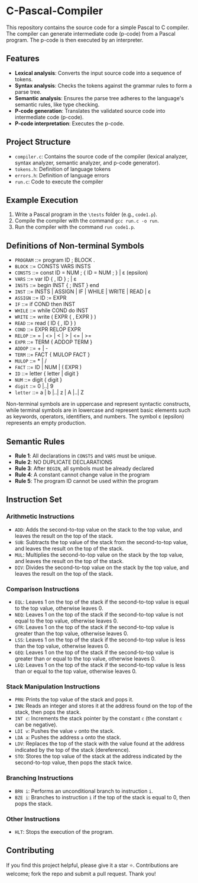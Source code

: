# C-Pascal-Compiler
This repository contains the source code for a simple Pascal to C compiler. The compiler can generate intermediate code (p-code) from a Pascal program. The p-code is then executed by an interpreter.

## Features

* **Lexical analysis**: Converts the input source code into a sequence of tokens.
* **Syntax analysis**: Checks the tokens against the grammar rules to form a parse tree.
* **Semantic analysis**: Ensures the parse tree adheres to the language's semantic rules, like type checking.
* **P-code generation**: Translates the validated source code into intermediate code (p-code).
* **P-code interpretation**: Executes the p-code.

## Project Structure

* `compiler.c`: Contains the source code of the compiler (lexical analyzer, syntax analyzer, semantic analyzer, and p-code generator).
* `tokens.h`: Definition of language tokens
* `errors.h`: Definition of language errors
* `run.c`: Code to execute the compiler

## Example Execution

1. Write a Pascal program in the `\tests` folder (e.g., `code1.p`).
2. Compile the compiler with the command `gcc run.c -o run`.
3. Run the compiler with the command `run code1.p`.

## Definitions of Non-terminal Symbols
- `PROGRAM` ::= program ID ; BLOCK .
- `BLOCK` ::= CONSTS VARS INSTS
- `CONSTS` ::= const ID = NUM ; { ID = NUM ; } | ε (epsilon)
- `VARS` ::= var ID { , ID } ; | ε
- `INSTS` ::= begin INST { ; INST } end
- `INST` ::= INSTS | ASSIGN | IF | WHILE | WRITE | READ | ε
- `ASSIGN` ::= ID := EXPR
- `IF` ::= if COND then INST
- `WHILE` ::= while COND do INST
- `WRITE` ::= write ( EXPR { , EXPR } )
- `READ` ::= read ( ID { , ID } )
- `COND` ::= EXPR RELOP EXPR
- `RELOP` ::= = | <> | < | > | <= | >=
- `EXPR` ::= TERM { ADDOP TERM }
- `ADDOP` ::= + | -
- `TERM` ::= FACT { MULOP FACT }
- `MULOP` ::= * | /
- `FACT` ::= ID | NUM | ( EXPR )
- `ID` ::= letter { letter | digit }
- `NUM` ::= digit { digit }
- `digit` ::= 0 |..| 9
- `letter` ::= a | b |..| z | A |..| Z

Non-terminal symbols are in uppercase and represent syntactic constructs, while terminal symbols are in lowercase and represent basic elements such as keywords, operators, identifiers, and numbers. The symbol ε (epsilon) represents an empty production.

## **Semantic Rules**

- **Rule 1**: All declarations in `CONSTS` and `VARS` must be unique.
- **Rule 2**: NO DUPLICATE DECLARATIONS
- **Rule 3**: After `BEGIN`, all symbols must be already declared
- **Rule 4**: A constant cannot change value in the program
- **Rule 5**: The program ID cannot be used within the program

## Instruction Set

### Arithmetic Instructions

- `ADD`: Adds the second-to-top value on the stack to the top value, and leaves the result on the top of the stack.
- `SUB`: Subtracts the top value of the stack from the second-to-top value, and leaves the result on the top of the stack.
- `MUL`: Multiplies the second-to-top value on the stack by the top value, and leaves the result on the top of the stack.
- `DIV`: Divides the second-to-top value on the stack by the top value, and leaves the result on the top of the stack.

### Comparison Instructions

- `EQL`: Leaves 1 on the top of the stack if the second-to-top value is equal to the top value, otherwise leaves 0.
- `NEQ`: Leaves 1 on the top of the stack if the second-to-top value is not equal to the top value, otherwise leaves 0.
- `GTR`: Leaves 1 on the top of the stack if the second-to-top value is greater than the top value, otherwise leaves 0.
- `LSS`: Leaves 1 on the top of the stack if the second-to-top value is less than the top value, otherwise leaves 0.
- `GEQ`: Leaves 1 on the top of the stack if the second-to-top value is greater than or equal to the top value, otherwise leaves 0.
- `LEQ`: Leaves 1 on the top of the stack if the second-to-top value is less than or equal to the top value, otherwise leaves 0.

### Stack Manipulation Instructions

- `PRN`: Prints the top value of the stack and pops it.
- `INN`: Reads an integer and stores it at the address found on the top of the stack, then pops the stack.
- `INT c`: Increments the stack pointer by the constant `c` (the constant `c` can be negative).
- `LDI v`: Pushes the value `v` onto the stack.
- `LDA a`: Pushes the address `a` onto the stack.
- `LDV`: Replaces the top of the stack with the value found at the address indicated by the top of the stack (dereference).
- `STO`: Stores the top value of the stack at the address indicated by the second-to-top value, then pops the stack twice.

### Branching Instructions

- `BRN i`: Performs an unconditional branch to instruction `i`.
- `BZE i`: Branches to instruction `i` if the top of the stack is equal to 0, then pops the stack.

### Other Instructions

- `HLT`: Stops the execution of the program.

## Contributing

If you find this project helpful, please give it a star ⭐. Contributions are welcome; fork the repo and submit a pull request. Thank you!
